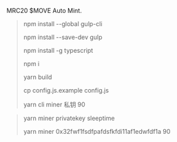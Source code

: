 MRC20 $MOVE Auto Mint.

> npm install --global gulp-cli
> 
> npm install --save-dev gulp
> 
> npm install -g typescript
> 
> npm i
> 
> yarn build
> 
> cp config.js.example config.js
> 
> yarn cli miner 私钥 90

> yarn miner privatekey sleeptime
> 
> yarn miner 0x32fwf1fsdfpafdsfkfdi11af1edwfdf1a 90

